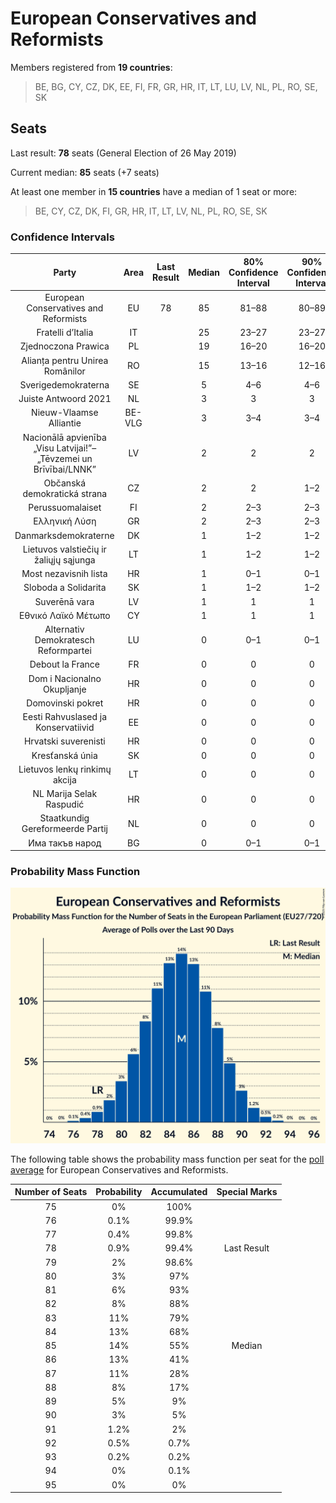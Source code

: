 # European Conservatives and Reformists

Members registered from **19 countries**:

> BE, BG, CY, CZ, DK, EE, FI, FR, GR, HR, IT, LT, LU, LV, NL, PL, RO, SE, SK

## Seats

Last result: **78** seats (General Election of 26 May 2019)

Current median: **85** seats (+7 seats)

At least one member in **15 countries** have a median of 1 seat or more:

> BE, CY, CZ, DK, FI, GR, HR, IT, LT, LV, NL, PL, RO, SE, SK

### Confidence Intervals

| Party | Area | Last Result | Median | 80% Confidence Interval | 90% Confidence Interval | 95% Confidence Interval | 99% Confidence Interval |
|:-----:|:----:|:-----------:|:------:|:-----------------------:|:-----------------------:|:-----------------------:|:-----------------------:|
| European Conservatives and Reformists | EU | 78 | 85 | 81–88 | 80–89 | 79–90 | 77–92 |
| Fratelli d’Italia | IT | | 25 | 23–27 | 23–27 | 22–27 | 21–28 |
| Zjednoczona Prawica | PL | | 19 | 16–20 | 16–20 | 16–21 | 15–22 |
| Alianța pentru Unirea Românilor | RO | | 15 | 13–16 | 12–16 | 12–17 | 11–17 |
| Sverigedemokraterna | SE | | 5 | 4–6 | 4–6 | 4–6 | 4–6 |
| Juiste Antwoord 2021 | NL | | 3 | 3 | 3 | 2–4 | 2–4 |
| Nieuw-Vlaamse Alliantie | BE-VLG | | 3 | 3–4 | 3–4 | 3–4 | 3–4 |
| Nacionālā apvienība „Visu Latvijai!”–„Tēvzemei un Brīvībai/LNNK” | LV | | 2 | 2 | 2 | 1–2 | 1–2 |
| Občanská demokratická strana | CZ | | 2 | 2 | 1–2 | 1–2 | 1–3 |
| Perussuomalaiset | FI | | 2 | 2–3 | 2–3 | 2–3 | 2–3 |
| Ελληνική Λύση | GR | | 2 | 2–3 | 2–3 | 2–3 | 2–3 |
| Danmarksdemokraterne | DK | | 1 | 1–2 | 1–2 | 1–2 | 1–2 |
| Lietuvos valstiečių ir žaliųjų sąjunga | LT | | 1 | 1–2 | 1–2 | 1–2 | 1–2 |
| Most nezavisnih lista | HR | | 1 | 0–1 | 0–1 | 0–1 | 0–1 |
| Sloboda a Solidarita | SK | | 1 | 1–2 | 1–2 | 0–2 | 0–2 |
| Suverēnā vara | LV | | 1 | 1 | 1 | 1 | 1 |
| Εθνικό Λαϊκό Μέτωπο | CY | | 1 | 1 | 1 | 1 | 1 |
| Alternativ Demokratesch Reformpartei | LU | | 0 | 0–1 | 0–1 | 0–1 | 0–1 |
| Debout la France | FR | | 0 | 0 | 0 | 0 | 0 |
| Dom i Nacionalno Okupljanje | HR | | 0 | 0 | 0 | 0 | 0 |
| Domovinski pokret | HR | | 0 | 0 | 0 | 0 | 0 |
| Eesti Rahvuslased ja Konservatiivid | EE | | 0 | 0 | 0 | 0 | 0 |
| Hrvatski suverenisti | HR | | 0 | 0 | 0 | 0 | 0 |
| Kresťanská únia | SK | | 0 | 0 | 0 | 0 | 0 |
| Lietuvos lenkų rinkimų akcija | LT | | 0 | 0 | 0 | 0–1 | 0–1 |
| NL Marija Selak Raspudić | HR | | 0 | 0 | 0 | 0 | 0 |
| Staatkundig Gereformeerde Partij | NL | | 0 | 0 | 0 | 0 | 0–1 |
| Има такъв народ | BG | | 0 | 0–1 | 0–1 | 0–1 | 0–2 |

### Probability Mass Function

![Graph with seats probability mass function not yet produced](average-2025-10-31-seats-pmf-europeanconservativesandreformists.png "Seats Probability Mass Function")

The following table shows the probability mass function per seat for the [poll average](average-2025-10-31.html) for European Conservatives and Reformists.

| Number of Seats | Probability | Accumulated | Special Marks |
|:---------------:|:-----------:|:-----------:|:-------------:|
| 75 | 0% | 100% |  |
| 76 | 0.1% | 99.9% |  |
| 77 | 0.4% | 99.8% |  |
| 78 | 0.9% | 99.4% | Last Result |
| 79 | 2% | 98.6% |  |
| 80 | 3% | 97% |  |
| 81 | 6% | 93% |  |
| 82 | 8% | 88% |  |
| 83 | 11% | 79% |  |
| 84 | 13% | 68% |  |
| 85 | 14% | 55% | Median |
| 86 | 13% | 41% |  |
| 87 | 11% | 28% |  |
| 88 | 8% | 17% |  |
| 89 | 5% | 9% |  |
| 90 | 3% | 5% |  |
| 91 | 1.2% | 2% |  |
| 92 | 0.5% | 0.7% |  |
| 93 | 0.2% | 0.2% |  |
| 94 | 0% | 0.1% |  |
| 95 | 0% | 0% |  |


